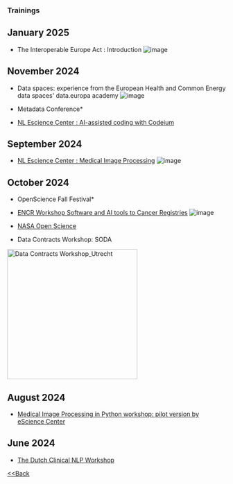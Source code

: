 ### Trainings

## January 2025
- The Interoperable Europe Act : Introduction
![image](https://github.com/user-attachments/assets/900dda01-d294-40ee-a91f-22c25616cbfa)

## November 2024
- Data spaces: experience from the European Health and Common Energy data spaces' data.europa academy
  ![image](https://github.com/user-attachments/assets/03fa225c-3308-4c1c-a7fa-e9a60ed196d0)

- Metadata Conference*
- [NL Escience Center : AI-assisted coding with Codeium](https://esciencecenter-digital-skills.github.io/2024-11-25-ds-genai/)

## September 2024  
- [NL Escience Center : Medical Image Processing](https://github.com/esciencecenter-digital-skills/medical-image-processing-materials)
  ![image](https://github.com/user-attachments/assets/c88ad840-6f46-4f92-afde-8bc87befe350)


## October 2024
- OpenScience Fall Festival*
- [ENCR Workshop Software and AI tools to Cancer Registries](https://encr.eu/workshop/encr-workshop-software-and-ai-tools-crs-18-25-october-2024-online) ![image](https://github.com/user-attachments/assets/aba2e582-c908-4c1a-ae22-51b5de250e3d)

- [NASA Open Science](https://www.credly.com/badges/28b0fbee-da64-451a-9cdc-5a999b0e66d0/public_url)
- Data Contracts Workshop: SODA
<img width="300" alt="Data Contracts Workshop_Utrecht" src="https://github.com/user-attachments/assets/e3483959-1d89-4957-be18-cd88ff18e93a">

## August 2024
- [Medical Image Processing in Python workshop: pilot version by eScience Center](https://www.esciencecenter.nl/event/pilot-medical-image-processing/)


## June 2024
- [The Dutch Clinical NLP Workshop](https://clinicalnlp.nl/)

[<<Back](/README.md)
